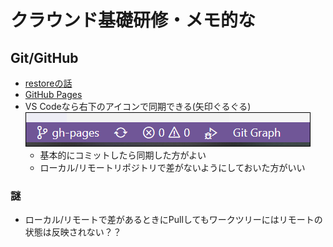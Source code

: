 # クラウンド基礎研修・メモ的な

## Git/GitHub

* [restoreの話](https://qiita.com/yukibear/items/4f88a5c0e4b1801ee952)
* [GitHub Pages](https://zenn.dev/ririli47/articles/a461cf7fb9ec1b1ddf4c)
* VS Codeなら右下のアイコンで同期できる(矢印ぐるぐる)
![](2020-12-02-11-28-07.png)
    * 基本的にコミットしたら同期した方がよい
    * ローカル/リモートリポジトリで差がないようにしておいた方がいい

### 謎
* ローカル/リモートで差があるときにPullしてもワークツリーにはリモートの状態は反映されない？？

